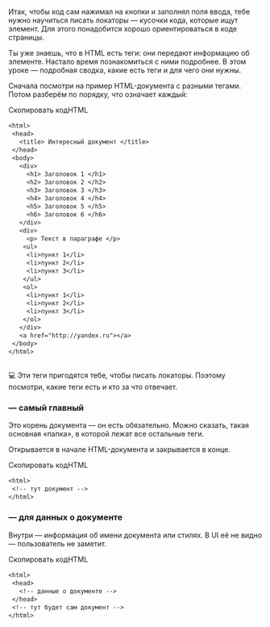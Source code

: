 Итак, чтобы код сам нажимал на кнопки и заполнял поля ввода, тебе нужно научиться писать локаторы — кусочки кода, которые ищут элемент. Для этого понадобится хорошо ориентироваться в коде страницы.

Ты уже знаешь, что в HTML есть теги: они передают информацию об элементе. Настало время познакомиться с ними подробнее. В этом уроке — подробная сводка, какие есть теги и для чего они нужны.

Сначала посмотри на пример HTML-документа с разными тегами. Потом разберём по порядку, что означает каждый:

Скопировать кодHTML

```
<html>
 <head>
   <title> Интересный документ </title>
 </head>
 <body>
   <div>
     <h1> Заголовок 1 </h1>
     <h2> Заголовок 2 </h2>
     <h3> Заголовок 3 </h3>
     <h4> Заголовок 4 </h4>
     <h5> Заголовок 5 </h5>
     <h6> Заголовок 6 </h6>
   </div>
   <div>
     <p> Текст в параграфе </p>
    <ul>
     <li>пункт 1</li>
     <li>пункт 2</li>
     <li>пункт 3</li>
    </ul>
    <ol>
     <li>пункт 1</li>
     <li>пункт 2</li>
     <li>пункт 3</li>
    </ol>
   </div>
   <a href="http://yandex.ru"></a>
 </body>
</html>
 
```

💻 Эти теги пригодятся тебе, чтобы писать локаторы. Поэтому посмотри, какие теги есть и кто за что отвечает.

### **<html> — самый главный**

Это корень документа — он есть обязательно. Можно сказать, такая основная «папка», в которой лежат все остальные теги.

Открывается в начале HTML-документа и закрывается в конце.

Скопировать кодHTML

```
<html>
 <!-- тут документ -->
</html> 
```

### **<head> — для данных о документе**

Внутри — информация об имени документа или стилях. В UI её не видно — пользователь не заметит.

Скопировать кодHTML

```
<html>
 <head>
   <!-- данные о документе -->
 </head>
 <!-- тут будет сам документ --> 
</html>
 
```

### **<title> — для имени документа**

Лежит внутри <head>. Содержит текст с именем документа. Например, «Интересный документ».

Обрати внимание: название документа — это не заголовок, который отображается на странице. Для заголовков есть другие теги. Это именно название документа: как будто создаёшь текстовый файл и как-то его называешь, а внутри уже разные заголовки.

Может быть только один в документе.

Скопировать кодHTML

```
<html>
 <head>
   <title> Интересный документ </title>
 </head>
 <!-- тут будет сам документ --> 
</html>
 
```

### <body> — для содержимого

Оформляет тело HTML-документа. А точнее — то, что видно в UI.

Скопировать кодHTML

```
<html>
 <head>
   <title> Интересный документ </title>
 </head>
 <body>
   <!-- сам документ --> 
 </body>
</html> 
```

В <body> может храниться ещё много тегов, которые отвечают за вид HTML-страницы. Их больше ста. Вот самые частые.

### Теги внутри <body>

**<div>** определяет раздел, секцию на странице. Внутри неё могут храниться другие элементы — например, заголовок. От слова division — «разделение».

**<h1>–<h6> — теги для заголовков**. Чем меньше цифра в имени тега, тем крупнее заголовок. Например, h1 — самый крупный, h2 — поменьше и так далее. Название — сокращение от headings, «заголовки».

На странице может быть только один тег <h1>. Остальных бывает несколько.

**<p>— абзац.** Помогает разбивать текст. Сокращение от слова paragraph, «параграф».

**<ul> — обрамляет начало и конец списка.** Название от unordered list — «неупорядоченный список».

**<li> — обрамляет каждый пункт списка.** Название от list of items. Если список нумерованный, вместо него нужно поставить <ol> — ordered list, «упорядоченный список».

**<a> — отображает гиперссылку.** Его атрибут — href, в котором хранится путь к ресурсу. Если его нет, <a> просто хранит место для ссылки: на неё нельзя будет кликнуть. Название от слова anchor — «якорь».

Это не все теги: только самые частые. Подробнее об остальных ты можешь почитать [в документации](https://html.spec.whatwg.org/#toc-semantics).

Чаще всего в документе есть теги <html>, <head>, <title> и <body>. Остальные зависят от того, какой перед тобой документ — с картинками и списками или текстом и заголовками. Теоретически можно составить документ без любого из этих тегов, но чаще это исключения.

И ещё важный момент. Теги — это инструменты: разработчики могут использовать их по-разному. Например, кто-то очень любит тег <div> и использует его не только для раздела, но и просто разделяет им код на группы, чтобы было удобнее.

### Задание
#### 1
![img.png](img%2Fimg.png)
